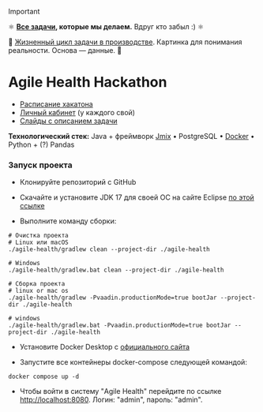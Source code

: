 > [!IMPORTANT]
>
> ⚛️ **[Все задачи](TODO.md), которые мы делаем.** Вдруг кто забыл :) ⚛️
> 
> 🎱 [Жизненный цикл задачи в производстве](WORKFLOW.md). Картинка для понимания реальности. Основа — данные. 🎱
>  

# Agile Health Hackathon
* [Расписание хакатона](https://impulse.t1.ru/hackathons/saint_petersburg_2024)
* [Личный кабинет](https://spb.hackathon-t1.ru/todo) (у каждого свой)
* [Слайды с описанием задачи](https://docs.google.com/presentation/d/1Ixn7mnErgfvu0Kuxk7OUIWIuMWP2KfNRwGEyVObvuwI/edit#slide=id.g3141d0e0588_0_411)

**Технологический стек:** Java + фреймворк [Jmix](https://www.jmix.ru) • PostgreSQL • [Docker](https://www.docker.com) • Python + (?) Pandas

### Запуск проекта

- Клонируйте репозиторий с GitHub

- Скачайте и установите JDK 17 для своей ОС на сайте Eclipse [по этой ссылке](https://adoptium.net/temurin/releases/)

- Выполните команду сборки:

```shell
# Очистка проекта
# Linux или macOS
./agile-health/gradlew clean --project-dir ./agile-health

# Windows
./agile-health/gradlew.bat clean --project-dir ./agile-health

# Сборка проекта
# linux or mac os
./agile-health/gradlew -Pvaadin.productionMode=true bootJar --project-dir ./agile-health

# windows 
./agile-health/gradlew.bat -Pvaadin.productionMode=true bootJar --project-dir ./agile-health
```

- Установите Docker Desktop с [официального сайта](https://www.docker.com/products/docker-desktop/)

- Запустите все контейнеры docker-compose следующей командой:
```shell
docker compose up -d
```

- Чтобы войти в систему "Agile Health" перейдите по ссылке [http://localhost:8080](http://localhost:8080). Логин: "admin", пароль: "admin".
